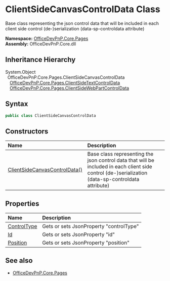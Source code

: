 # ClientSideCanvasControlData Class
 Base class representing the json control data that will be included in each client side control (de-)serialization (data-sp-controldata attribute)   

**Namespace:** [OfficeDevPnP.Core.Pages](OfficeDevPnP.Core.Pages.md)  
**Assembly:** OfficeDevPnP.Core.dll  
## Inheritance Hierarchy
System.Object  
&ensp;OfficeDevPnP.Core.Pages.ClientSideCanvasControlData  
&emsp;[OfficeDevPnP.Core.Pages.ClientSideTextControlData](OfficeDevPnP.Core.Pages.ClientSideTextControlData.md)  
&emsp;[OfficeDevPnP.Core.Pages.ClientSideWebPartControlData](OfficeDevPnP.Core.Pages.ClientSideWebPartControlData.md)  
## Syntax
```C#
public class ClientSideCanvasControlData
```
## Constructors
|**Name**|**Description**|
|:-----|:-----|
| [ClientSideCanvasControlData()](OfficeDevPnP.Core.Pages.ClientSideCanvasControlData.ctor1.md) |  Base class representing the json control data that will be included in each client side control (de-)serialization (data-sp-controldata attribute) 
## Properties
|**Name**|**Description**|
|:-----|:-----|
| [ControlType](OfficeDevPnP.Core.Pages.ClientSideCanvasControlData.ControlType.md) | Gets or sets JsonProperty "controlType"
| [Id](OfficeDevPnP.Core.Pages.ClientSideCanvasControlData.Id.md) | Gets or sets JsonProperty "id"
| [Position](OfficeDevPnP.Core.Pages.ClientSideCanvasControlData.Position.md) | Gets or sets JsonProperty "position"
## See also
- [OfficeDevPnP.Core.Pages](OfficeDevPnP.Core.Pages.md)
